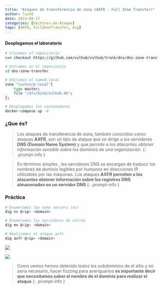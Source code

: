 ```yaml
---
title: "Ataques de transferencia de zona (AXFR - Full Zone Transfer)"
author: Tuch0
date: 2023-09-17
categories: [Vectores-de-Ataque]
tags: [AXFR, FullZoneTransfer, dig]
---
```



#### Desplegamos el laboratorio

```bash
# Clonamos el repositorio
svn checkout https://github.com/vulhub/vulhub/trunk/dns/dns-zone-transfer

# Entramos en el repositorio
cd dns-zone-transfer

# Editamos el named.local
zone "tuchcorp-local"{
	type master;
	file "/etc/bind/vulhub.db";
};

# Desplegamos los contenedores
docker-compose up -d
```

### ¿Que és?

> Los ataques de transferencia de zona, también conocidos como ataques **AXFR**, son un tipo de ataque que se dirige a los servidores **DNS (Domain Name System)** y que _permite a los atacantes obtener información sensible sobre los dominios de una organización._
{: .prompt-info }

> En términos simples , los servidores DNS se encargan de traducir los nombres de dominio legibles por humanos en direcciones IP utilizables por las máquinas. Los ataques **AXFR permiten a los atacantes obtener información sobre los registros DNS almacenados en un servidor DNS**
{: .prompt-info }

### Práctica

```bash
# Enumeramos los name servers (ns)
dig ns @<ip> <domain>

# Enumeramos los servidores de correo
dig mx @<ip> <domain>

# Realizamos el ataque axfr
dig axfr @<ip> <domain>
```

![](../../assets/VectoresDeAtaque/Ataques-de-transferencia-de-zona-(AXFR-Full-Zone-Transfer)/1.jpg)

![](../../assets/VectoresDeAtaque/Ataques-de-transferencia-de-zona-(AXFR-Full-Zone-Transfer)/2.jpg)

> Como vemos hemos obtenido todos los subdominios de el sitio y no seria necesario, hacer fuzzing para averiguarlos **es importante decir que necesitamos saber el nombre de el dominio para realizar el ataque**
{: .prompt-info }


